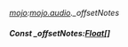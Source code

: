 _[mojo](../../modules/mojo/mojo-module.md):[mojo.audio](../../modules/mojo/mojo-audio.md).\_offsetNotes_
##### Const \_offsetNotes:[Float](../../modules/wonkey/wonkey-types-float.md)[]
